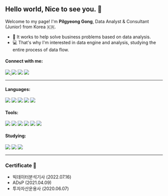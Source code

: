 ## Hello world, Nice to see you. 🎈
Welcome to my page!
I'm **Pilgyeong Gong**, Data Analyst & Consultant (Junior) from Korea 🇰🇷.
- 💼 It works to help solve business problems based on data analysis.
- 💻 That's why I'm interested in data engine and analysis, studying the entire process of data flow.
  
#### Connect with me:
<a href="https://gpgportfolio.notion.site" target="_blank"><img src="https://img.shields.io/badge/Portfolio-000000?style=round-square&logo=Notion&logoColor=white"/> <a href="https://gpglab.tistory.com" target="_blank"> <img src="https://img.shields.io/badge/Tech Blog-000000?style=round-square&logo=Tistory&logoColor=white"/></a> <a href="mailto:gpgdatalab@gmail.com" target="_blank"> <img src="https://img.shields.io/badge/Gmail-EA4335?style=round-square&logo=Gmail&logoColor=white"/></a> <a href="https://www.linkedin.com/in/gongpilgyeong" target="_blank"> <img src="https://img.shields.io/badge/LinkedIn-0A66C2?style=round-square&logo=LinkedIn&logoColor=white"/></a>

  
---


#### Languages:
<img src="https://img.shields.io/badge/Python-3776AB?style=round-square&logo=Python&logoColor=white"/> <img src="https://img.shields.io/badge/C++-00599C?style=round-square&logo=c&logoColor=white"/> <img src="https://img.shields.io/badge/MySQL-4479A1?style=round-square&logo=MySQL&logoColor=white"/> <img src="https://img.shields.io/badge/PostgreSQL-4169E1?style=round-square&logo=PostgreSQL&logoColor=white"/> <img src="https://img.shields.io/badge/Docker-2496ED?style=round-square&logo=Docker&logoColor=white"/>

#### Tools:
<img src="https://img.shields.io/badge/Visual Studio Code-007ACC?style=round-square&logo=Visual Studio Code&logoColor=white"/> <img src="https://img.shields.io/badge/Google Colab-F9AB00?style=round-square&logo=Google Colab&logoColor=white"/> <img src="https://img.shields.io/badge/Jupyter-F37626?style=round-square&logo=Jupyter&logoColor=white"/> <img src="https://img.shields.io/badge/Google Analytics-E37400?style=round-square&logo=Google Analytics&logoColor=white"/> <img src="https://img.shields.io/badge/GitHub-181717?style=round-square&logo=GitHub&logoColor=white"/> <img src="https://img.shields.io/badge/Notion-000000?style=round-square&logo=Notion&logoColor=white"/>

#### Studying:
<img src="https://img.shields.io/badge/Apache Spark-E25A1C?style=round-square&logo=Apache Spark&logoColor=white"/> <img src="https://img.shields.io/badge/Apache Hadoop-66CCFF?style=round-square&logo=ApacheHadoop&logoColor=white"/> <img src="https://img.shields.io/badge/Apache Kafka-231F20?style=round-square&logo=Apache Kafka&logoColor=white"/>

  
---

  
### Certificate 📜
- 빅데이터분석기사 (2022.07.16)
- ADsP (2021.04.09)
- 투자자산운용사 (2020.06.07)

